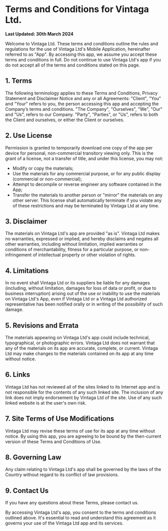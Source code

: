 # Terms and Conditions for Vintaga Ltd.

**Last Updated: 30th March 2024**

Welcome to Vintaga Ltd. These terms and conditions outline the rules and regulations for the use of Vintaga Ltd's Mobile Application, hereinafter referred to as "App". By accessing this app, we assume you accept these terms and conditions in full. Do not continue to use Vintaga Ltd's app if you do not accept all of the terms and conditions stated on this page.

## 1. Terms

The following terminology applies to these Terms and Conditions, Privacy Statement and Disclaimer Notice and any or all Agreements: "Client", "You" and "Your" refers to you, the person accessing this app and accepting the Company’s terms and conditions. "The Company", "Ourselves", "We", "Our" and "Us", refers to our Company. "Party", "Parties", or "Us", refers to both the Client and ourselves, or either the Client or ourselves.

## 2. Use License

Permission is granted to temporarily download one copy of the app per device for personal, non-commercial transitory viewing only. This is the grant of a license, not a transfer of title, and under this license, you may not:

- Modify or copy the materials;
- Use the materials for any commercial purpose, or for any public display (commercial or non-commercial);
- Attempt to decompile or reverse engineer any software contained in the App;
- Transfer the materials to another person or "mirror" the materials on any other server.
  This license shall automatically terminate if you violate any of these restrictions and may be terminated by Vintaga Ltd at any time.

## 3. Disclaimer

The materials on Vintaga Ltd's app are provided "as is". Vintaga Ltd makes no warranties, expressed or implied, and hereby disclaims and negates all other warranties, including without limitation, implied warranties or conditions of merchantability, fitness for a particular purpose, or non-infringement of intellectual property or other violation of rights.

## 4. Limitations

In no event shall Vintaga Ltd or its suppliers be liable for any damages (including, without limitation, damages for loss of data or profit, or due to business interruption) arising out of the use or inability to use the materials on Vintaga Ltd's App, even if Vintaga Ltd or a Vintaga Ltd authorized representative has been notified orally or in writing of the possibility of such damage.

## 5. Revisions and Errata

The materials appearing on Vintaga Ltd's app could include technical, typographical, or photographic errors. Vintaga Ltd does not warrant that any of the materials on its app are accurate, complete, or current. Vintaga Ltd may make changes to the materials contained on its app at any time without notice.

## 6. Links

Vintaga Ltd has not reviewed all of the sites linked to its Internet app and is not responsible for the contents of any such linked site. The inclusion of any link does not imply endorsement by Vintaga Ltd of the site. Use of any such linked website is at the user's own risk.

## 7. Site Terms of Use Modifications

Vintaga Ltd may revise these terms of use for its app at any time without notice. By using this app, you are agreeing to be bound by the then-current version of these Terms and Conditions of Use.

## 8. Governing Law

Any claim relating to Vintaga Ltd's app shall be governed by the laws of the Country without regard to its conflict of law provisions.

## 9. Contact Us

If you have any questions about these Terms, please contact us.

By accessing Vintaga Ltd's app, you consent to the terms and conditions outlined above. It's essential to read and understand this agreement as it governs your use of the Vintaga Ltd app and its services.
